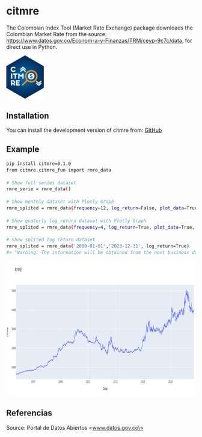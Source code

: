 # citmre

The Colombian Index Tool (Market Rate Exchange) package downloads the 
Colombian Market Rate from the source:
<https://www.datos.gov.co/Econom-a-y-Finanzas/TRM/ceyp-9c7c/data>, for
direct use in Python.

[<img src="man/figures/logo.png" width="100">](https://github.com/SergioFinances/citmre_development_python.git)

## Installation

You can install the development version of citmre from:
[GitHub](https://github.com/SergioFinances/citmre_development_python.git)

## Example

```bash
pip install citmre=0.1.0
from citmre.citmre_fun import rmre_data

# Show full series dataset
rmre_serie = rmre_data()

# Show monthly dataset with Plotly Graph
rmre_splited = rmre_data(frequency=12, log_return=False, plot_data=True)

# Show quaterly log_return dataset with Plotly Graph
rmre_splited = rmre_data(frequency=4, log_return=True, plot_data=True, type="mean")

# Show splited log return dataset
rmre_splited = rmre_data('2000-01-01','2023-12-31', log_return=True)
#> "Warning: The information will be obtained from the next business day, as the desired date is a holiday or weekend."
```
<img src="man/figures/README-example-2.png" alt="Example Image" style="width: 1000px; height: 360px;">

## Referencias

Source: Portal de Datos Abiertos \<www.datos.gov.co\>